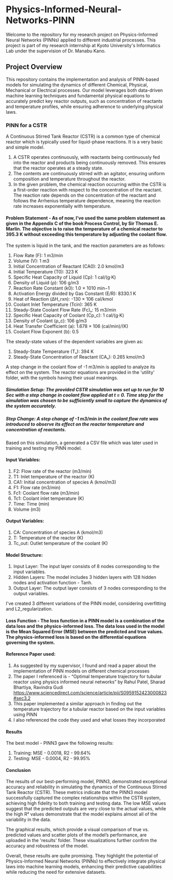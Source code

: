# Physics-Informed-Neural-Networks-PINN
Welcome to the repository for my research project on Physics-Informed Neural Networks (PINNs) applied to different industrial processes. This project is part of my research internship at Kyoto University's Informatics Lab under the supervision of Dr. Manabu Kano.
## Project Overview
This repository contains the implementation and analysis of PINN-based models for simulating the dynamics of different Chemical, Physical, Mechanical or Electrical processes. Our model leverages both data-driven machine learning techniques and fundamental physical equations to accurately predict key reactor outputs, such as concentration of reactants and temperature profiles, while ensuring adherence to underlying physical laws.
### PINN for a CSTR
A Continuous Stirred Tank Reactor (CSTR) is a common type of chemical reactor which is typically used for liquid-phase reactions. It is a very basic and simple model.
1. A CSTR operates continuously, with reactants being continuously fed into the reactor and products being continuously removed. This ensures that the reactor operates at a steady state.
2. The contents are continuously stirred with an agitator, ensuring uniform composition and temperature throughout the reactor.
3. In the given problem, the chemical reaction occurring within the CSTR is a first-order reaction with respect to the concentration of the reactant. The reaction rate depends on the concentration of the reactant and follows the Arrhenius temperature dependence, meaning the reaction rate increases exponentially with temperature. 

#### Problem Statement - As of now, I’ve used the same problem statement as given in the Appendix C of the book Process Control, by Sir Thomas E. Marlin. The objective is to raise the temperature of a chemical reactor to 395.3 K without exceeding this temperature by adjusting the coolant flow.


The system is liquid in the tank, and the reaction parameters are as follows:
1. Flow Rate (F): 1 m3/min
2. Volume (V): 1 m3
3. Initial Concentration of Reactant (CA0): 2.0 kmol/m3
4. Initial Temperature (T0): 323 K
5. Specific Heat Capacity of Liquid (Cp): 1 cal/(g·K)
6. Density of Liquid (ρ): 106 g/m3
7. Reaction Rate Constant (k0): 1.0 × 1010 min−1
8. Activation Energy divided by Gas Constant (E/R):
8330.1 K
9. Heat of Reaction (ΔH_rxn): -130 × 106 cal/kmol
10. Coolant Inlet Temperature (Tcin): 365 K
11. Steady-State Coolant Flow Rate (Fc)ₛ: 15 m3/min
12. Specific Heat Capacity of Coolant (Cp_c): 1 cal/(g·K)
13. Density of Coolant (ρ_c): 106 g/m3
14. Heat Transfer Coefficient (a): 1.678 × 106 (cal/min)/(K)
15. Coolant Flow Exponent (b): 0.5

The steady-state values of the dependent variables are given as:
1. Steady-State Temperature (Tₛ): 394 K
2. Steady-State Concentration of Reactant (CAₛ): 0.265
kmol/m3

A step change in the coolant flow of -1 m3/min is applied to analyze its effect on the system.
The reactor equations are provided in the 'utility' folder, with the symbols having their usual meanings.

##### Simulation Setup: The provided CSTR simulation was set up to run for 10 Sec with a step change in coolant flow applied at t = 0. Time step for the simulation was chosen to be sufficiently small to capture the dynamics of the system accurately.

##### Step Change: A step change of -1 m3/min in the coolant flow rate was introduced to observe its effect on the reactor temperature and concentration of reactants.
Based on this simulation, a generated a CSV file which was later used in training and testing my PINN model.

#### Input Variables:
1. F2: Flow rate of the reactor (m3/min)
2. T1: Inlet temperature of the reactor (K)
3. CA1: Initial concentration of species A (kmol/m3)
4. F1: Flow rate (m3/min)
5. Fc1: Coolant flow rate (m3/min)
6. Tc1: Coolant inlet temperature (K)
7. Time: Time (min)
8. Volume (m3)

#### Output Variables:
1. CA: Concentration of species A (kmol/m3)
2. T: Temperature of the reactor (K) 
3. Tc_out: Outlet temperature of the coolant (K)

#### Model Structure:
1. Input Layer: The input layer consists of 8 nodes corresponding to the input variables.
2. Hidden Layers: The model includes 3 hidden layers with 128 hidden nodes and activation
function - Tanh.
3. Output Layer: The output layer consists of 3 nodes corresponding to the output variables.

I've created 3 different variations of the PINN model, considering overfitting and L2_regularization.

#### Loss Function - The loss function in a PINN model is a combination of the data loss and the physics-informed loss. The data loss used in the model is the Mean Squared Error (MSE) between the predicted and true values. The physics-informed loss is based on the differential equations governing the system.

#### Reference Paper used:
1. As suggested by my supervisor, I found and read a paper about the implementation of PINN models on different chemical processes
2. The paper I referenced is - “Optimal temperature trajectory for tubular reactor using physics informed neural networks” by Rahul Patel, Sharad Bhartiya, Ravindra Gudi https://www.sciencedirect.com/science/article/pii/S0959152423000823#sec3.2
3. This paper implemented a similar approach in finding out the temperature trajectory for a tubular reactor based on the input variables using PINN
4. I also referenced the code they used and what losses they incorporated

#### Results
The best model - PINN3 gave the following results:
1. Training: MSE - 0.0018, R2 - 99.64%
2. Testing: MSE - 0.0004, R2 - 99.95%

#### Conclusion
The results of our best-performing model, PINN3, demonstrated exceptional accuracy and reliability in simulating the dynamics of the Continuous Stirred Tank Reactor (CSTR).
These metrics indicate that the PINN3 model successfully captured the complex relationships within the CSTR system, achieving high fidelity to both training and testing data. The low MSE values suggest that the predicted outputs are very close to the actual values, while the high R² values demonstrate that the model explains almost all of the variability in the data.

The graphical results, which provide a visual comparison of true vs. predicted values and scatter plots of the model’s performance, are uploaded in the 'results' folder. These visualizations further confirm the accuracy and robustness of the model.

Overall, these results are quite promising. They highlight the potential of Physics-Informed Neural Networks (PINNs) to effectively integrate physical laws into machine learning models, enhancing their predictive capabilities while reducing the need for extensive datasets.
